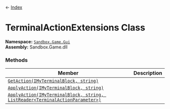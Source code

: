 ← [Index](index)
# TerminalActionExtensions Class
**Namespace:** [`Sandbox.Game.Gui`](Sandbox.Game.Gui)  
**Assembly:** Sandbox.Game.dll  
### Methods
|Member|Description|
|---|---|
|[`GetAction(IMyTerminalBlock, string)`](Sandbox.Game.Gui.GetAction)||
|[`ApplyAction(IMyTerminalBlock, string)`](Sandbox.Game.Gui.ApplyAction)||
|[`ApplyAction(IMyTerminalBlock, string, ListReader<TerminalActionParameter>)`](Sandbox.Game.Gui.ApplyAction)||
